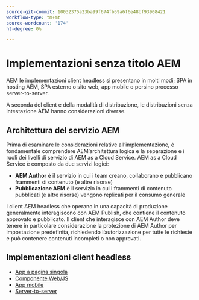 ```yaml
---
source-git-commit: 10032375a23ba99f674fb59a6f6e48bf93908421
workflow-type: tm+mt
source-wordcount: '174'
ht-degree: 0%

---
```




# Implementazioni senza titolo AEM

AEM le implementazioni client headless si presentano in molti modi; SPA in hosting AEM, SPA esterno o sito web, app mobile o persino processo server-to-server.

A seconda del client e della modalità di distribuzione, le distribuzioni senza intestazione AEM hanno considerazioni diverse.

## Architettura del servizio AEM

Prima di esaminare le considerazioni relative all’implementazione, è fondamentale comprendere AEM’architettura logica e la separazione e i ruoli dei livelli di servizio di AEM as a Cloud Service. AEM as a Cloud Service è composto da due servizi logici:

+ __AEM Author__ è il servizio in cui i team creano, collaborano e pubblicano frammenti di contenuto (e altre risorse)
+ __Pubblicazione AEM__ è il servizio in cui i frammenti di contenuto pubblicati (e altre risorse) vengono replicati per il consumo generale

I client AEM headless che operano in una capacità di produzione generalmente interagiscono con AEM Publish, che contiene il contenuto approvato e pubblicato. Il client che interagisce con AEM Author deve tenere in particolare considerazione la protezione di AEM Author per impostazione predefinita, richiedendo l’autorizzazione per tutte le richieste e può contenere contenuti incompleti o non approvati.

## Implementazioni client headless

+ [App a pagina singola](./spa.md)
+ [Componente Web/JS](./web-component.md)
+ [App mobile](./mobile.md)
+ [Server-to-server](./server-to-server.md)

